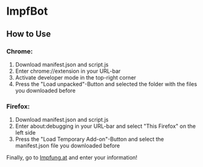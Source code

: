 # ImpfBot

## How to Use

### Chrome:

1. Download manifest.json and script.js
2. Enter chrome://extension in your URL-bar
3. Activate developer mode in the top-right corner
4. Press the "Load unpacked"-Button and selected the folder with the files you downloaded before

### Firefox:

1. Download manifest.json and script.js
2. Enter about:debugging in your URL-bar and select "This Firefox" on the left side
3. Press the "Load Temporary Add-on"-Button and select the manifest.json file you downloaded before

Finally, go to [Impfung.at](https://termin.impfung.at/no/start/termine) and enter your information!
